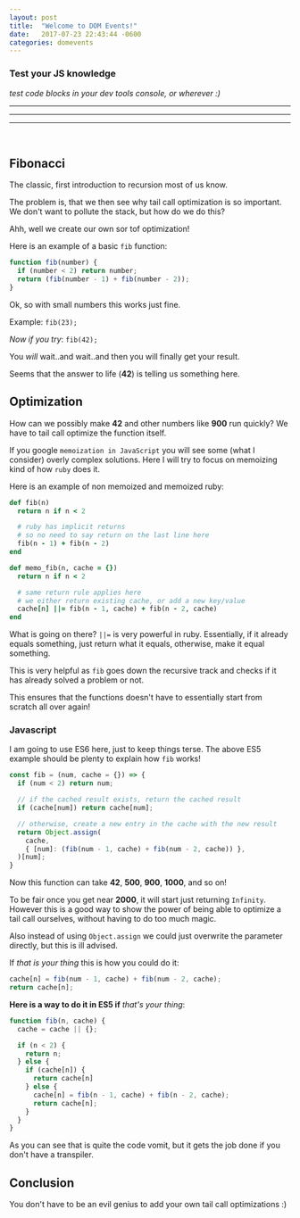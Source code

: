 ```yaml
---
layout: post
title:  "Welcome to DOM Events!"
date:   2017-07-23 22:43:44 -0600
categories: domevents
---
```

### Test your JS knowledge

_test code blocks in your dev tools console, or wherever :)_

<hr>
<hr>
<hr>
<br>

## Fibonacci

The classic, first introduction to recursion most of us know.

The problem is, that we then see why tail call optimization is so important. We don't want to pollute the stack, but how do we do this?

Ahh, well we create our own sor tof optimization!

Here is an example of a basic `fib` function:

```javascript
function fib(number) {
  if (number < 2) return number;
  return (fib(number - 1) + fib(number - 2));
}
```

Ok, so with small numbers this works just fine.

Example: `fib(23);`

_Now if you try_: `fib(42);`

You _will_ wait..and wait..and then you will  finally get your result.

Seems that the answer to life (**42**) is telling us something here.

## Optimization

How can we possibly make **42** and other numbers like **900** run quickly? We have to tail call optimize the function itself.

If you google `memoization in JavaScript` you will see some (what I consider) overly complex solutions. Here I will try to focus on memoizing kind of how `ruby` does it.

Here is an example of non memoized and memoized ruby:

```ruby
def fib(n)
  return n if n < 2

  # ruby has implicit returns
  # so no need to say return on the last line here
  fib(n - 1) + fib(n - 2)
end

def memo_fib(n, cache = {})
  return n if n < 2

  # same return rule applies here
  # we either return existing cache, or add a new key/value
  cache[n] ||= fib(n - 1, cache) + fib(n - 2, cache)
end
```

What is going on there? `||=` is very powerful in ruby. Essentially, if it already equals something, just return what it equals, otherwise, make it equal something.

This is very helpful as `fib` goes down the recursive track and checks if it has already solved a problem or not.

This ensures that the functions doesn't have to essentially start from scratch all over again!

### Javascript

I am going to use ES6 here, just to keep things terse. The above ES5 example should be plenty to explain how `fib` works!

```javascript
const fib = (num, cache = {}) => {
  if (num < 2) return num;

  // if the cached result exists, return the cached result
  if (cache[num]) return cache[num];

  // otherwise, create a new entry in the cache with the new result
  return Object.assign(
    cache,
    { [num]: (fib(num - 1, cache) + fib(num - 2, cache)) },
  )[num];
}
```

Now this function can take **42**, **500**, **900**, **1000**, and so on!

To be fair once you get near **2000**, it will start just returning `Infinity`. However this is a good way to show the power of being able to optimize a tail call ourselves, without having to do too much magic.

Also instead of using `Object.assign` we could just overwrite the parameter directly, but this is ill advised.

If _that is your thing_ this is how you could do it:

```javascript
cache[n] = fib(num - 1, cache) + fib(num - 2, cache);
return cache[n];
```

**Here is a way to do it in ES5 if** _that's your thing_:

```javascript
function fib(n, cache) {
  cache = cache || {};

  if (n < 2) {
    return n;
  } else {
    if (cache[n]) {
      return cache[n]
    } else {
      cache[n] = fib(n - 1, cache) + fib(n - 2, cache);
      return cache[n];
    }
  }
}
```

As you can see that is quite the code vomit, but it gets the job done if you don't have a transpiler.

## Conclusion

You don't have to be an evil genius to add your own tail call optimizations :)
